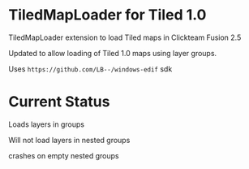 TiledMapLoader for Tiled 1.0
==============

TiledMapLoader extension to load Tiled maps in Clickteam Fusion 2.5

Updated to allow loading of Tiled 1.0 maps using layer groups.

Uses ``` https://github.com/LB--/windows-edif ``` sdk

Current Status
==============
Loads layers in groups

Will not load layers in nested groups

crashes on empty nested groups
